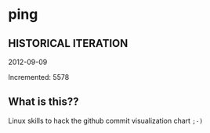 # ping

## HISTORICAL ITERATION
2012-09-09

Incremented: 5578

## What is this?? 
Linux skills to hack the github commit visualization chart `;-)`
